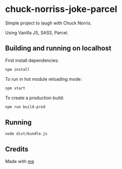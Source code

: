 ﻿# chuck-norriss-joke-parcel

Simple project to laugh with Chuck Norris.

Using Vanilla JS, SASS, Parcel.

## Building and running on localhost

First install dependencies:

```sh
npm install
```

To run in hot module reloading mode:

```sh
npm start
```

To create a production build:

```sh
npm run build-prod
```

## Running

```sh
node dist/bundle.js
```

## Credits

Made with [me](https://example.com/)
